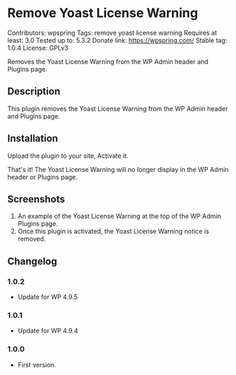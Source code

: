 # Remove Yoast License Warning
Contributors: wpspring
Tags: remove yoast license warning
Requires at least: 3.0
Tested up to: 5.3.2
Donate link: https://wpspring.com/
Stable tag: 1.0.4
License: GPLv3

Removes the Yoast License Warning from the WP Admin header and Plugins page.

## Description

This plugin removes the Yoast License Warning from the WP Admin header and Plugins page.

## Installation

Upload the plugin to your site, Activate it.

That's it! The Yoast License Warning will no longer display in the WP Admin header or Plugins page.

## Screenshots

1. An example of the Yoast License Warning at the top of the WP Admin Plugins page.
2. Once this plugin is activated, the Yoast License Warning notice is removed.

## Changelog

### 1.0.2
* Update for WP 4.9.5

### 1.0.1
* Update for WP 4.9.4

### 1.0.0
* First version.
